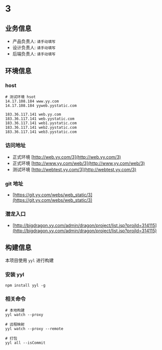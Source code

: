 
# 3


## 业务信息
* 产品负责人: `请手动填写`
* 设计负责人: `请手动填写`
* 后端负责人: `请手动填写`


## 环境信息
### host
```
# 测试环境 hsot
14.17.108.184 www.yy.com
14.17.108.184 yyweb.yystatic.com

183.36.117.141 web.yy.com
183.36.117.141 web.yystatic.com
183.36.117.141 web1.yystatic.com
183.36.117.141 web2.yystatic.com
183.36.117.141 web3.yystatic.com
```

### 访问地址
* 正式环境 [http://web.yy.com/3](http://web.yy.com/3)
* 正式环境 [http://www.yy.com/web/3](http://www.yy.com/web/3)
* 测试环境 [http://webtest.yy.com/3](http://webtest.yy.com/3)

### git 地址
* [https://git.yy.com/webs/web_static/3](https://git.yy.com/webs/web_static/3)

### 潜龙入口
* [http://bigdragon.yy.com/admin/dragon/project/list.jsp?projId=314115](http://bigdragon.yy.com/admin/dragon/project/list.jsp?projId=314115)


## 构建信息
本项目使用 `yyl` 进行构建

### 安装 yyl
```
npm install yyl -g
```

### 相关命令
```
# 本地构建
yyl watch --proxy

# 远程映射
yyl watch --proxy --remote

# 打包
yyl all --isCommit
```
